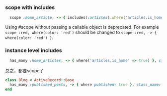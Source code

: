 ### scope with includes

```ruby
  scope :home_article, -> { includes(:articles).where('articles.is_home' => true) }
```

Using #scope without passing a callable object is deprecated. For example `scope :red, where(color: 'red')` should be changed to `scope :red, -> { where(color: 'red') }`.


### instance level includes

```ruby
  has_many :home_articles, -> { where('articles.is_home' => true) }, class_name: 'Article'
```

总之，都要scope了

```ruby
class Blog < ActiveRecord::Base
  has_many :published_posts, -> { where published: true }, class_name: 'Post'
end
```
